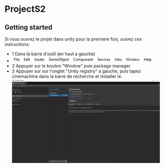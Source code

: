 # ProjectS2



## Getting started

Si vous ouvrez le projet dans unity pour la premiere fois, suivez ces instructions:
- 1 Dans la barre d'outil (en haut a gauche)
- ![Barre d'outil](https://github.com/time-travelers-s2/project/blob/568dddde901588b6e83603c487df9767bd2b0237/ce%20dossier%20sert%20a%20rien/TutoInstallation1.png)
- 2 Appuyer sur le bouton "Window" puis package manager
- 3 Appuyer sur sur l'onglet "Unity registry" a gauche, puis tapez cinemachine dans la barre de recherche et installer le.
![Barre d'outil](https://github.com/time-travelers-s2/project/blob/568dddde901588b6e83603c487df9767bd2b0237/ce%20dossier%20sert%20a%20rien/TutoInstallation2.png)
